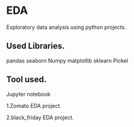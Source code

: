 # EDA
Exploratory data analysis using python projects.

## Used Libraries.
pandas
seaborn
Numpy
matplotlib
sklearn
Pickel

## Tool used.
Jupyter notebook

1.Zomato EDA project.

2.black_friday EDA project.
